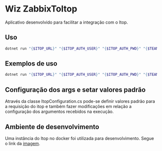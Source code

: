 # Wiz ZabbixToItop
Aplicativo desenvolvido para facilitar a integração com o Itop.

## Uso
```bash
dotnet run "{$ITOP_URL}" "{$ITOP_AUTH_USER}" "{$ITOP_AUTH_PWD}" "{$TEAMS_URL}" "{$CURRENT_DIR}" "{$Class}" "{$Description}" "{$String}"
```

## Exemplos de uso
```bash
dotnet run "{$ITOP_URL}" "{$ITOP_AUTH_USER}" "{$ITOP_AUTH_PWD}" "{$TEAMS_URL}" "{$CURRENT_DIR}" "UserRequest" "Description" "Problem started at 17:10:52 on 2020.11.19^M Problem name: ping^M Host: Cluster1^M Severity: Disaster^M ^M Original problem ID: 3058^M ^M ^M Equipe: Helpdesk^MHost: Cluster1^M Severidade: Disaster^M Impacto: 1"
```

## Configuração dos args e setar valores padrão
Através da classe ItopConfiguration.cs pode-se definir valores padrão para a requisição do itop e também fazer modificações em relação a configuração dos argumentos recebidos na execução.

## Ambiente de desenvolvimento
Uma instância do Itop no docker foi utilizada para desenvolvimento. Segue o link da [imagem](https://hub.docker.com/r/vbkunin/itop).